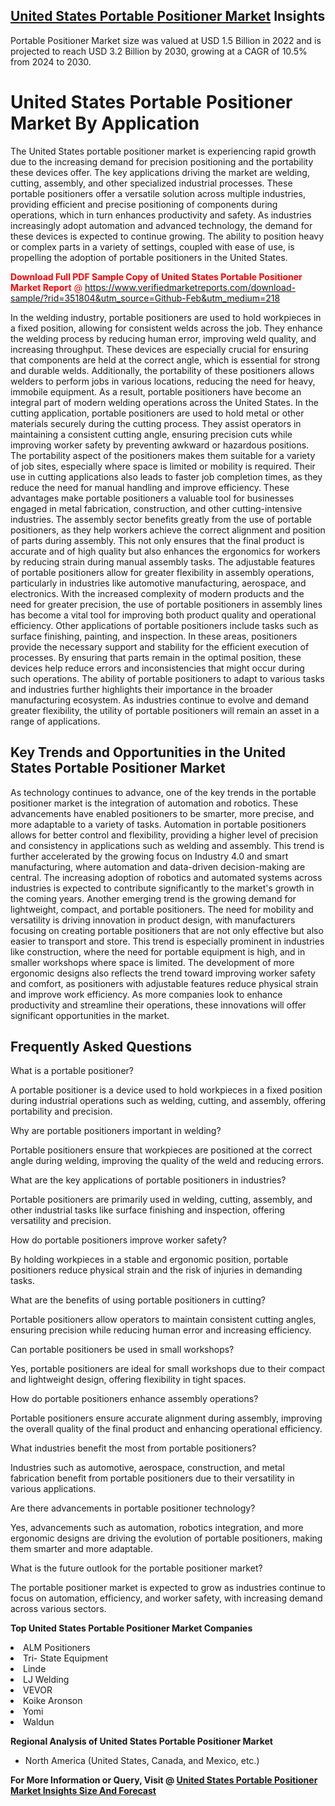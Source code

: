 <h2><a href="https://www.verifiedmarketreports.com/download-sample/?rid=351804&amp;utm_source=Github-Feb&amp;utm_medium=218" target="_blank">United States Portable Positioner Market</a> Insights</h2><p>Portable Positioner Market size was valued at USD 1.5 Billion in 2022 and is projected to reach USD 3.2 Billion by 2030, growing at a CAGR of 10.5% from 2024 to 2030.</p><p> <h1>United States Portable Positioner Market By Application</h1> <p>The United States portable positioner market is experiencing rapid growth due to the increasing demand for precision positioning and the portability these devices offer. The key applications driving the market are welding, cutting, assembly, and other specialized industrial processes. These portable positioners offer a versatile solution across multiple industries, providing efficient and precise positioning of components during operations, which in turn enhances productivity and safety. As industries increasingly adopt automation and advanced technology, the demand for these devices is expected to continue growing. The ability to position heavy or complex parts in a variety of settings, coupled with ease of use, is propelling the adoption of portable positioners in the United States. <p><span class=""><span style="color: #ff0000;"><strong>Download Full PDF Sample Copy of United States Portable Positioner Market Report</strong> @ </span><a href="https://www.verifiedmarketreports.com/download-sample/?rid=351804&amp;utm_source=Github-Feb&amp;utm_medium=218" target="_blank">https://www.verifiedmarketreports.com/download-sample/?rid=351804&amp;utm_source=Github-Feb&amp;utm_medium=218</a></span></p> In the welding industry, portable positioners are used to hold workpieces in a fixed position, allowing for consistent welds across the job. They enhance the welding process by reducing human error, improving weld quality, and increasing throughput. These devices are especially crucial for ensuring that components are held at the correct angle, which is essential for strong and durable welds. Additionally, the portability of these positioners allows welders to perform jobs in various locations, reducing the need for heavy, immobile equipment. As a result, portable positioners have become an integral part of modern welding operations across the United States. In the cutting application, portable positioners are used to hold metal or other materials securely during the cutting process. They assist operators in maintaining a consistent cutting angle, ensuring precision cuts while improving worker safety by preventing awkward or hazardous positions. The portability aspect of the positioners makes them suitable for a variety of job sites, especially where space is limited or mobility is required. Their use in cutting applications also leads to faster job completion times, as they reduce the need for manual handling and improve efficiency. These advantages make portable positioners a valuable tool for businesses engaged in metal fabrication, construction, and other cutting-intensive industries. The assembly sector benefits greatly from the use of portable positioners, as they help workers achieve the correct alignment and position of parts during assembly. This not only ensures that the final product is accurate and of high quality but also enhances the ergonomics for workers by reducing strain during manual assembly tasks. The adjustable features of portable positioners allow for greater flexibility in assembly operations, particularly in industries like automotive manufacturing, aerospace, and electronics. With the increased complexity of modern products and the need for greater precision, the use of portable positioners in assembly lines has become a vital tool for improving both product quality and operational efficiency. Other applications of portable positioners include tasks such as surface finishing, painting, and inspection. In these areas, positioners provide the necessary support and stability for the efficient execution of processes. By ensuring that parts remain in the optimal position, these devices help reduce errors and inconsistencies that might occur during such operations. The ability of portable positioners to adapt to various tasks and industries further highlights their importance in the broader manufacturing ecosystem. As industries continue to evolve and demand greater flexibility, the utility of portable positioners will remain an asset in a range of applications. <h2>Key Trends and Opportunities in the United States Portable Positioner Market</h2> <p>As technology continues to advance, one of the key trends in the portable positioner market is the integration of automation and robotics. These advancements have enabled positioners to be smarter, more precise, and more adaptable to a variety of tasks. Automation in portable positioners allows for better control and flexibility, providing a higher level of precision and consistency in applications such as welding and assembly. This trend is further accelerated by the growing focus on Industry 4.0 and smart manufacturing, where automation and data-driven decision-making are central. The increasing adoption of robotics and automated systems across industries is expected to contribute significantly to the market's growth in the coming years. Another emerging trend is the growing demand for lightweight, compact, and portable positioners. The need for mobility and versatility is driving innovation in product design, with manufacturers focusing on creating portable positioners that are not only effective but also easier to transport and store. This trend is especially prominent in industries like construction, where the need for portable equipment is high, and in smaller workshops where space is limited. The development of more ergonomic designs also reflects the trend toward improving worker safety and comfort, as positioners with adjustable features reduce physical strain and improve work efficiency. As more companies look to enhance productivity and streamline their operations, these innovations will offer significant opportunities in the market. <h2>Frequently Asked Questions</h2> <p>What is a portable positioner?</p> <p>A portable positioner is a device used to hold workpieces in a fixed position during industrial operations such as welding, cutting, and assembly, offering portability and precision.</p> <p>Why are portable positioners important in welding?</p> <p>Portable positioners ensure that workpieces are positioned at the correct angle during welding, improving the quality of the weld and reducing errors.</p> <p>What are the key applications of portable positioners in industries?</p> <p>Portable positioners are primarily used in welding, cutting, assembly, and other industrial tasks like surface finishing and inspection, offering versatility and precision.</p> <p>How do portable positioners improve worker safety?</p> <p>By holding workpieces in a stable and ergonomic position, portable positioners reduce physical strain and the risk of injuries in demanding tasks.</p> <p>What are the benefits of using portable positioners in cutting?</p> <p>Portable positioners allow operators to maintain consistent cutting angles, ensuring precision while reducing human error and increasing efficiency.</p> <p>Can portable positioners be used in small workshops?</p> <p>Yes, portable positioners are ideal for small workshops due to their compact and lightweight design, offering flexibility in tight spaces.</p> <p>How do portable positioners enhance assembly operations?</p> <p>Portable positioners ensure accurate alignment during assembly, improving the overall quality of the final product and enhancing operational efficiency.</p> <p>What industries benefit the most from portable positioners?</p> <p>Industries such as automotive, aerospace, construction, and metal fabrication benefit from portable positioners due to their versatility in various applications.</p> <p>Are there advancements in portable positioner technology?</p> <p>Yes, advancements such as automation, robotics integration, and more ergonomic designs are driving the evolution of portable positioners, making them smarter and more adaptable.</p> <p>What is the future outlook for the portable positioner market?</p> <p>The portable positioner market is expected to grow as industries continue to focus on automation, efficiency, and worker safety, with increasing demand across various sectors.</p> </p><p><strong>Top United States Portable Positioner Market Companies</strong></p><div data-test-id=""><p><li>ALM Positioners</li><li> Tri- State Equipment</li><li> Linde</li><li> LJ Welding</li><li> VEVOR</li><li> Koike Aronson</li><li> Yomi</li><li> Waldun</li></p><div><strong>Regional Analysis of&nbsp;United States Portable Positioner Market</strong></div><ul><li dir="ltr"><p dir="ltr">North America&nbsp;(United States, Canada, and Mexico, etc.)</p></li></ul><p><strong>For More Information or Query, Visit @&nbsp;</strong><strong><a href="https://www.verifiedmarketreports.com/product/portable-positioner-market/?utm_source=Github-Feb&amp;utm_medium=218" target="_blank">United States Portable Positioner Market Insights Size And Forecast</a></strong></p></div>
